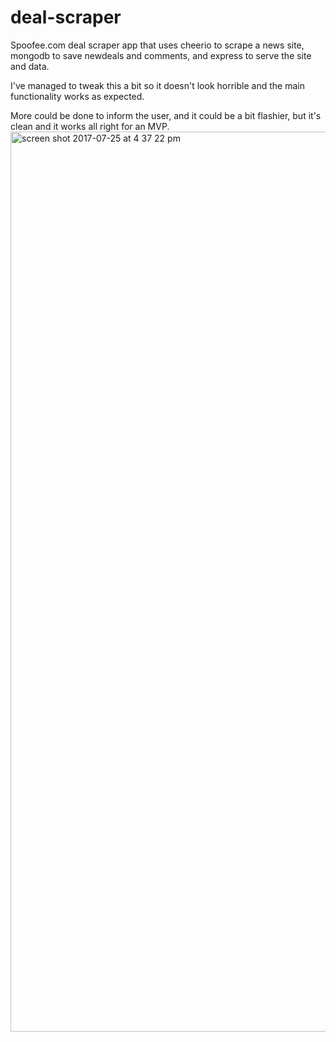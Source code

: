 # deal-scraper
Spoofee.com deal scraper app that uses cheerio to scrape a news site, mongodb to save newdeals and comments, and express to serve the site and data.

I've managed to tweak this a bit so it doesn't look horrible and the main functionality works as expected.

More could be done to inform the user, and it could be a bit flashier, but it's clean and it works all right for an MVP.
<img width="1440" alt="screen shot 2017-07-25 at 4 37 22 pm" src="https://user-images.githubusercontent.com/24326243/28598318-a5dfb9be-7157-11e7-885b-8b8ba8b6e104.png">


